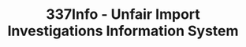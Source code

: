 ---
layout: default
bigquery: https://console.cloud.google.com/bigquery?p=patents-public-data&d=usitc_investigations&page=dataset&project=sheets-management-319211
citation: US International Trade Commission 337Info Unfair Import Investigations Information
  System
contributors: US International Trade Comission
cost: None
description: US International Trade Commission 337Info Unfair Import Investigations
  Information System contains data on investigations done under Section 337. Section
  337 declares the infringement of certain statutory intellectual property rights
  and other forms of unfair competition in import trade to be unlawful practices.
  Most Section 337 investigations involve allegations of patent or registered trademark
  infringement.
documentation: FAQ and tutorial available on the site
last_edit: Mon, 04 Apr 2022 19:10:40 GMT
location: https://pubapps2.usitc.gov/337external/
maintained_by: US International Trade Comission
schema_fields: '[''markmanHearing'', ''finalIdOnViolationDue'', ''dateComplaintFiled'',
  ''invUnfairAct'', ''reportingRequirements'', ''issueDateOtherNonFinal'', ''finalIdOnViolationIssue'',
  ''patentNumbers'', ''id'', ''currentActiveALJ'', ''publication_number'', ''ouiiAttorney'',
  ''cafcAppeals'', ''dateCreated'', ''patentNumber'', ''complainant'', ''finalDetViolation'',
  ''investigationNo'', ''docketNo'', ''teoProceedingInvolved'', ''ouiiParticipation'',
  ''dateOfPublicationFrNotice'', ''finalDetNoViolation'', ''respondent'', ''targetDate'',
  ''startDateMarkmanHearing'', ''aljAssigned'', ''title'', ''gcAttorney'', ''trademarkNumbers'',
  ''teoIdIssueDate'', ''investigationTermDate'', ''lastUpdated'', ''currentStatus'',
  ''htsNumbers'', ''endDateMarkmanHearing'', ''teoIdDueDate'', ''scheduledStartDateEvidHear'',
  ''teoReliefGranted'', ''scheduledEndDateEvidHear'', ''investigationType'', ''actualEndDateEvidHear'',
  ''internalRemand'', ''actualStartDateEvidHear'', ''copyrightNumbers'']'
shortname: unfair_import_investigations
tags:
- import
- legal
- trade
timeframe: 2008-2021 (prior to 2008 downloadable as a JSON file)
title: 337Info - Unfair Import Investigations Information System
uuid: 2721f5ec-e599-4890-9265-9706719fc71e
---